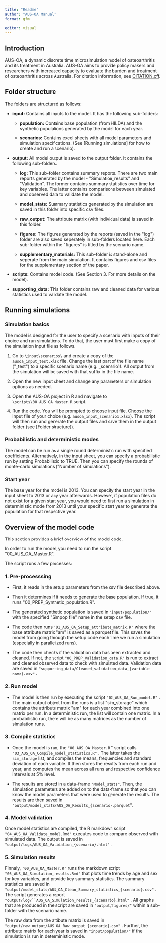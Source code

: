 ```yaml
---
title: "Readme"
author: "AUS-OA Manual"
format: gfm

editor: visual
---
```


## Introduction

AUS-OA, a dynamic discrete time microsimulation model of osteoarthritis and its treatment in Australia. AUS-OA aims to provide policy makers and researchers with increased capacity to evaluate the burden and treatment of osteoarthritis across Australia.
For citation information, see [CITATION.cff](CITATION.cff).

## Folder structure

The folders are structured as follows:

-   **input:** Contains all inputs to the model. It has the following sub-folders:

    -   **population:** Contains base population (from HILDA) and the synthetic populations generated by the model for each year.

    -   **scenarios:** Contains excel sheets with all model parameters and simulation specifications. (See [Running simulations] for how to create and run a scenario).

-   **output:** All model output is saved to the output folder. It contains the following sub-folders.

    -   **log:** This sub-folder contains summary reports. There are two main reports generated by the model - "Simulation_results" and "Validation". The former contains summary statistics over time for key variables. The latter contains comparisons between simulated and observed data to validate the model.

    -   **model_stats:** Summary statistics generated by the simulation are saved in this folder into specific csv files.

    -   **raw_output:** The attribute matrix (with individual data) is saved in this folder.

    -   **figures:** The figures generated by the reports (saved in the "log") folder are also saved seperately in sub-folders located here. Each sub-folder within the "figures" is titled by the scenario name.

    -   **supplementary_materials:** This sub-folder is stand-alone and seperate from the main simulation. It contains figures and csv files for the supplementary section of the paper.

-   **scripts:** Contains model code. (See Section 3. For more details on the model).

-   **supporting_data:** This folder contains raw and cleaned data for various statistics used to validate the model.

## Running simulations

### Simulation basics

The model is designed for the user to specify a scenario with inputs of their choice and run simulations. To do that, the user must first make a copy of the simulation input file as follows.

1.  Go to `\input\scenarios\` and create a copy of the `ausoa_input_test.xlsx` file. Change the last part of the file name ("\_test") to a specific scenario name (e.g. \_scenario1). All output from the simulation will be saved with that suffix in the file name.

2.  Open the new input sheet and change any parameters or simulation options as needed.

3.  Open the AUS-OA project in R and navigate to `\scripts\00_AUS_OA_Master.R` script.

4.  Run the code. You will be prompted to choose input file. Choose the input file of your choice (e.g. `ausoa_input_scenario1.xlsx`). The script will then run and generate the output files and save them in the output folder (see [Folder structure]).

### Probabilistic and deterministic modes

The model can be run as a single round deterministic run with specified coefficients. Alternatively, in the input sheet, you can specify a probabilistic run by setting Probabilistic to TRUE. Then you can specify the rounds of monte-carlo simulations ("Number of simulations").

### Start year

The base year for the model is 2013. You can specify the start year in the input sheet to 2013 or any year afterwards. However, if population files do not exist for a given start year, you would need to first run a simulation in deterministic mode from 2013 until your specific start year to generate the population for that respective year.

## Overview of the model code

This section provides a brief overview of the model code.

In order to run the model, you need to run the script "00_AUS_OA_Master.R".

The script runs a few processes:

### 1. Pre-processsing

-   First, it reads in the setup parameters from the csv file described above.

-   Then it determines if it needs to generate the base population. If true, it runs "00_PREP_Synthetic_population.R".

-   The generated synthetic population is saved in `"input/population/"` with the specified "Simpop file" name in the setup csv file.

-   The code then runs `"01_AUS_OA_Setup_attribute_matrix.R"` where the base attribute matrix "am" is saved as a parquet file. This saves the model from going through the setup code each time we run a simulation (especially in parallelized runs).

-   The code then checks if the validation data has been extracted and cleaned. If not, the script `"00_PREP_Validation_data.R"` is run to extract and cleaned observed data to check with simulated data. Validation data are saved in `"supporting_data/Cleaned_validation_data_{variable name}.csv"` .

### 2. Run model

-   The model is then run by executing the script `"02_AUS_OA_Run_model.R"` . The main output object from the runs is a list "sim_storage" which contains the attribute matrix "am" for each year combined into one matrix per run. In a deterministic run, the list will contain one matrix. In a probabilistic run, there will be as many matrices as the number of simulation runs.

### 3. Compile statistics

-   Once the model is run, the `"00_AUS_OA_Master.R` " script calls `"03_AUS_OA_Compile_model_statistics.R"` . The latter takes the `sim_storage` list, and compiles the means, frequencies and standard deviation of each variable. It then stores the results from each run and year, and computes the mean across all runs and respective confidence intervals at 5% level.

-   The results are stored in a data-frame `"Model_stats"`. Then, the simulation parameters are added on to the data-frame so that you can know the model parameters that were used to generate the results. The results are then saved in `"output/model_stats/AUS_OA_Results_{scenario}.parquet`".

### 4. Model validation

Once model statistics are compiled, the R markdown script `"04_AUS_OA_Validate_model.Rmd"` executes code to compare observed with simulated data. The output is saved in `"output/logs/AUS_OA_Validation_{scenario}.html"` .

### 5. Simulation results

Finnaly, `'00_AUS_OA_Master.R'` runs the markdown script `"05_AUS_OA_Simulation_results.Rmd"` that plots time trends by age and sex for key variables, and provide key summary statistics. The summary statistics are saved in `"output/model_stats/AUS_OA_Clean_Summary_statistics_{scenario}.csv"` . The script generates a report ``` "output/log/``AUS_OA_Simulation_results_{scenario}.html" ``` . All graphs that are produced in the script are saved in `"output/figures/"` within a sub-folder with the scenario name.

The raw data from the attibute matrix is saved in `"output/raw_output/AUS_OA_Raw_output_{scenario}.csv"` . Further, the attribute matrix for each year is saved in `"input/population/"` if the simulation is run in deterministic mode.
